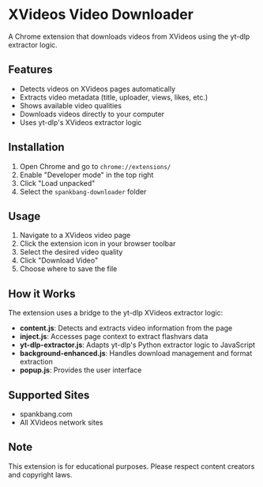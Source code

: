 # XVideos Video Downloader

A Chrome extension that downloads videos from XVideos using the yt-dlp extractor logic.

## Features

- Detects videos on XVideos pages automatically
- Extracts video metadata (title, uploader, views, likes, etc.)
- Shows available video qualities
- Downloads videos directly to your computer
- Uses yt-dlp's XVideos extractor logic

## Installation

1. Open Chrome and go to `chrome://extensions/`
2. Enable "Developer mode" in the top right
3. Click "Load unpacked"
4. Select the `spankbang-downloader` folder

## Usage

1. Navigate to a XVideos video page
2. Click the extension icon in your browser toolbar
3. Select the desired video quality
4. Click "Download Video"
5. Choose where to save the file

## How it Works

The extension uses a bridge to the yt-dlp XVideos extractor logic:

- **content.js**: Detects and extracts video information from the page
- **inject.js**: Accesses page context to extract flashvars data
- **yt-dlp-extractor.js**: Adapts yt-dlp's Python extractor logic to JavaScript
- **background-enhanced.js**: Handles download management and format extraction
- **popup.js**: Provides the user interface

## Supported Sites

- spankbang.com
- All XVideos network sites

## Note

This extension is for educational purposes. Please respect content creators and copyright laws.
